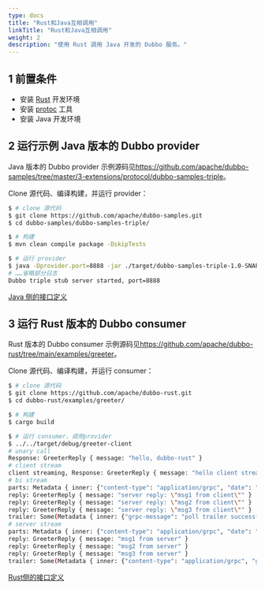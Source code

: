 ```yaml
---
type: docs
title: "Rust和Java互相调用"
linkTitle: "Rust和Java互相调用"
weight: 2
description: "使用 Rust 调用 Java 开发的 Dubbo 服务。"
---
```


## 1 前置条件
- 安装 [Rust](https://rustup.rs/) 开发环境
- 安装 [protoc](https://grpc.io/docs/protoc-installation/) 工具
- 安装 Java 开发环境

## 2 运行示例 Java 版本的 Dubbo provider

Java 版本的 Dubbo provider 示例源码见<https://github.com/apache/dubbo-samples/tree/master/3-extensions/protocol/dubbo-samples-triple>。

Clone 源代码、编译构建，并运行 provider：

```sh
$ # clone 源代码
$ git clone https://github.com/apache/dubbo-samples.git
$ cd dubbo-samples/dubbo-samples-triple/

$ # 构建
$ mvn clean compile package -DskipTests

$ # 运行 provider
$ java -Dprovider.port=8888 -jar ./target/dubbo-samples-triple-1.0-SNAPSHOT.jar
# ……省略部分日志
Dubbo triple stub server started, port=8888
```

[Java 侧的接口定义](https://github.com/apache/dubbo-samples/blob/master/3-extensions/protocol/dubbo-samples-triple/src/main/proto/greeter.proto)

## 3 运行 Rust 版本的 Dubbo consumer

Rust 版本的 Dubbo consumer 示例源码见<https://github.com/apache/dubbo-rust/tree/main/examples/greeter>。

Clone 源代码、编译构建，并运行 consumer：

```sh
$ # clone 源代码
$ git clone https://github.com/apache/dubbo-rust.git
$ cd dubbo-rust/examples/greeter/

$ # 构建
$ cargo build

$ # 运行 consumer，调用provider
$ ../../target/debug/greeter-client
# unary call
Response: GreeterReply { message: "hello, dubbo-rust" }
# client stream
client streaming, Response: GreeterReply { message: "hello client streaming" }
# bi stream
parts: Metadata { inner: {"content-type": "application/grpc", "date": "Wed, 28 Sep 2022 23:54:56 GMT"} }
reply: GreeterReply { message: "server reply: \"msg1 from client\"" }
reply: GreeterReply { message: "server reply: \"msg2 from client\"" }
reply: GreeterReply { message: "server reply: \"msg3 from client\"" }
trailer: Some(Metadata { inner: {"grpc-message": "poll trailer successfully.", "grpc-accept-encoding": "gzip,identity", "content-type": "application/grpc", "grpc-status": "0"} })
# server stream
parts: Metadata { inner: {"content-type": "application/grpc", "date": "Wed, 28 Sep 2022 23:54:56 GMT"} }
reply: GreeterReply { message: "msg1 from server" }
reply: GreeterReply { message: "msg2 from server" }
reply: GreeterReply { message: "msg3 from server" }
trailer: Some(Metadata { inner: {"content-type": "application/grpc", "grpc-message": "poll trailer successfully.", "grpc-accept-encoding": "gzip,identity", "grpc-status": "0"} })
```

[Rust侧的接口定义](https://github.com/apache/dubbo-rust/blob/main/examples/greeter/proto/greeter.proto)
